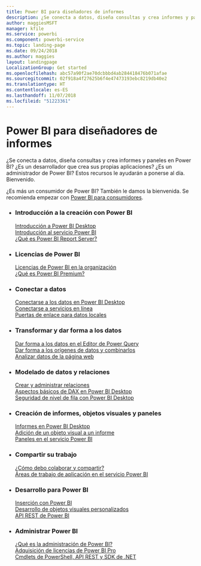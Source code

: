 ```yaml
---
title: Power BI para diseñadores de informes
description: ¿Se conecta a datos, diseña consultas y crea informes y paneles en Power BI? ¿Es un desarrollador que crea sus propias aplicaciones, o bien es un administrador de Power BI?
author: maggiesMSFT
manager: kfile
ms.service: powerbi
ms.component: powerbi-service
ms.topic: landing-page
ms.date: 09/24/2018
ms.author: maggies
layout: landingpage
LocalizationGroup: Get started
ms.openlocfilehash: abc57a90f2ae70dcbbbd4ab284418476b071afae
ms.sourcegitcommit: 02f918a4f27625b6f4e47473193ebc8219db40e2
ms.translationtype: HT
ms.contentlocale: es-ES
ms.lasthandoff: 11/07/2018
ms.locfileid: "51223361"
---
```

# <a name="power-bi-for-report-designers"></a>Power BI para diseñadores de informes

¿Se conecta a datos, diseña consultas y crea informes y paneles en Power BI? ¿Es un desarrollador que crea sus propias aplicaciones? ¿Es un administrador de Power BI? Estos recursos le ayudarán a ponerse al día. Bienvenido.

¿Es más un consumidor de Power BI? También le damos la bienvenida. Se recomienda empezar con [Power BI para consumidores](consumer/power-bi-consumer-landing.md).

<ul class="panelContent cardsF"> 
              <li> 
                             <div class="cardSize"> 
                                           <div class="cardPadding"> 
                                                          <div class="card"> 
                                                                        <div class="cardText"> 
                                                                                      <h3>Introducción a la creación con Power BI</h3> 
                                                                                      <p></p>
                                                                                            <a href="desktop-what-is-desktop.md">Introducción a Power BI Desktop</a><br/> 
                                                                                            <a href="power-bi-overview.md">Introducción al servicio Power BI</a><br/> 
                                                                                            <a href="report-server/get-started.md">¿Qué es Power BI Report Server?</a>
                                                                        </div> 
                                                          </div> 
                                           </div> 
                             </div> 
              </li>
              <li> 
                             <div class="cardSize"> 
                                           <div class="cardPadding"> 
                                                          <div class="card"> 
                                                                        <div class="cardText"> 
                                                                                      <h3>Licencias de Power BI</h3> 
                                                                                      <p></p>
                                                                                            <a href="service-admin-licensing-organization.md">Licencias de Power BI en la organización</a><br/> 
                                                                                            <a href="service-premium.md">¿Qué es Power BI Premium?</a> 
                                                                        </div> 
                                                          </div> 
                                           </div> 
                             </div> 
              </li>
              <li> 
                             <div class="cardSize"> 
                                           <div class="cardPadding"> 
                                                          <div class="card"> 
                                                                        <div class="cardText"> 
                                                                                      <h3>Conectar a datos</h3> 
                                                                                      <p></p>
                                                                                            <a href="desktop-quickstart-connect-to-data.md">Conectarse a los datos en Power BI Desktop</a><br/> 
                                                                                            <a href="service-connect-to-services.md">Conectarse a servicios en línea</a><br/> 
                                                                                            <a href="service-gateway-install.md">Puertas de enlace para datos locales</a>
                                                                        </div> 
                                                          </div> 
                                           </div> 
                             </div> 
              </li>
              <li> 
                             <div class="cardSize"> 
                                           <div class="cardPadding"> 
                                                          <div class="card"> 
                                                                        <div class="cardText"> 
                                                                                      <h3>Transformar y dar forma a los datos</h3> 
                                                                                      <p></p>
                                                                                            <a href="desktop-common-query-tasks.md">Dar forma a los datos en el Editor de Power Query</a><br/> 
                                                                                            <a href="desktop-shape-and-combine-data.md">Dar forma a los orígenes de datos y combinarlos</a><br/> 
                                                                                            <a href="desktop-tutorial-importing-and-analyzing-data-from-a-web-page.md">Analizar datos de la página web</a>
                                                                        </div> 
                                                          </div> 
                                           </div> 
                             </div> 
              </li>
              <li> 
                             <div class="cardSize"> 
                                           <div class="cardPadding"> 
                                                          <div class="card"> 
                                                                       <div class="cardText"> 
                                                                                      <h3>Modelado de datos y relaciones</h3> 
                                                                                      <p></p>
                                                                                            <a href="desktop-create-and-manage-relationships.md">Crear y administrar relaciones</a><br/>
                                                                                            <a href="desktop-quickstart-learn-dax-basics.md">Aspectos básicos de DAX en Power BI Desktop</a><br/> 
                                                                                            <a href="service-admin-rls.md">Seguridad de nivel de fila con Power BI Desktop</a> 
                                                                        </div> 
                                                          </div> 
                                           </div> 
                             </div> 
              </li>
              <li> 
                             <div class="cardSize"> 
                                           <div class="cardPadding"> 
                                                          <div class="card"> 
                                                                        <div class="cardText"> 
                                                                                      <h3>Creación de informes, objetos visuales y paneles</h3> 
                                                                                      <p></p>
                                                                                            <a href="desktop-report-view.md">Informes en Power BI Desktop</a><br/> 
                                                                                            <a href="power-bi-report-add-visualizations-i.md">Adición de un objeto visual a un informe</a><br/> 
                                                                                            <a href="service-dashboard-create.md">Paneles en el servicio Power BI</a>
                                                                        </div> 
                                                          </div> 
                                           </div> 
                             </div> 
              </li>
              <li> 
                             <div class="cardSize"> 
                                           <div class="cardPadding"> 
                                                          <div class="card"> 
                                                                        <div class="cardText"> 
                                                                                      <h3>Compartir su trabajo</h3> 
                                                                                      <p></p>
                                                                                            <a href="service-how-to-collaborate-distribute-dashboards-reports.md">¿Cómo debo colaborar y compartir?</a><br/>
                                                                                            <a href="service-create-workspaces.md">Áreas de trabajo de aplicación en el servicio Power BI</a> 
                                                                        </div> 
                                                          </div> 
                                           </div> 
                             </div> 
              </li>
              <li> 
                             <div class="cardSize"> 
                                           <div class="cardPadding"> 
                                                          <div class="card"> 
                                                                        <div class="cardText"> 
                                                                                      <h3>Desarrollo para Power BI</h3> 
                                                                                      <p></p>
                                                                                            <a href="developer/embedding.md">Inserción con Power BI</a><br/> 
                                                                                            <a href="developer/custom-visual-develop-tutorial.md">Desarrollo de objetos visuales personalizados</a><br/> 
                                                                                            <a href="https://docs.microsoft.com/rest/api/power-bi">API REST de Power BI</a>
                                                                        </div> 
                                                          </div> 
                                           </div> 
                             </div> 
              </li>
              <li> 
                             <div class="cardSize"> 
                                           <div class="cardPadding"> 
                                                          <div class="card"> 
                                                                        <div class="cardText"> 
                                                                                      <h3>Administrar Power BI</h3> 
                                                                                      <p></p>
                                                                                            <a href="service-admin-administering-power-bi-in-your-organization.md">¿Qué es la administración de Power BI?</a><br/> 
                                                                                            <a href="service-admin-purchasing-power-bi-pro.md">Adquisición de licencias de Power BI Pro</a><br/>
                                                                                            <a href="service-admin-reference.md">Cmdlets de PowerShell, API REST y SDK de .NET</a>
                                                                        </div> 
                                                          </div> 
                                           </div> 
                             </div> 
              </li>
</ul>



